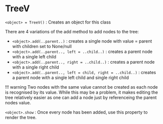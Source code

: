 # TreeV

`<object> = TreeV()` : Creates an object for this class

There are 4 variations of the add method to add nodes to the tree:

* `<object>.add(..parent..)` : creates a single node with value = parent with children set to None/null
* `<object>.add(..parent.., left = ..child..)` : creates a parent node with a single left child
* `<object>.add(..parent.., right = ..child..)` : creates a parent node with a single right child
* `<object>.add(..parent.., left = child, right = ..child..)` : creates a parent node with a single left child and single right child

!!! warning
    Two nodes with the same value cannot be created as each node is recognised by its value. While this may be a problem, it makes editing the tree relatively easier as one can add a node just by referenceing the parent nodes value.

`<object>.show` : Once every node has been added, use this property to render the tree.